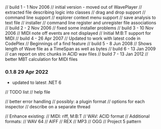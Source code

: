 ﻿// build 1 - 1 Nov 2006
// initial version - moved out of WavePlayer
// extracted file describing logic into classes
// drag and drop support
// command line support
// explorer context menu support
// save analysis to text file
// installer
// command line register and unregister file associations
// build 2 - 2 Nov 2006
// fixed some installer problems
// build 3 - 10 Nov 2006
// MIDI note off events are not displayed
// Initial M:B:T support for MIDI
// build 4 - 26 Apr 2007
// Updated to work with latest code in CodePlex
// Beginnings of a find feature
// build 5 - 8 Jun 2008
// Shows length of Wave file as a TimeSpan as well as bytes
// build 6 - 13 Jan 2009
// can report on strc chunks in ACID wav files
// build 7 - 13 Jan 2012
// better MBT calculation for MIDI files
### 0.1.8 29 Apr 2022
- updated to latest .NET 6


// TODO list
// help file

// better error handling
// possibly: a plugin format
// options for each inspector
// describe on a separate thread


// Enhance existing:
//      MIDI: riff, M:B:T
//      WAV: ACID format
// Additional formats:
//      WAV 64
//      AIFF
//      REX
//      MP3
//      OGG
//      Project 5 pattern
